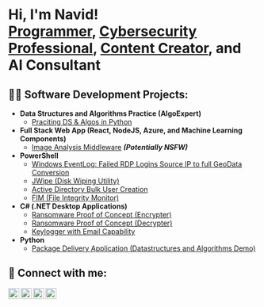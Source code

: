<h1>Hi, I'm Navid! <br/><a href="https://github.com/NavidNiknezhad">Programmer</a>, <a href="https://www.linkedin.com/in/Navid-Niknezhad/">Cybersecurity Professional</a>, <a href="https://medium.com/@navid.nikn">Content Creator</a>, and <a>AI Consultant</a></h1>

<h2>👨‍💻 Software Development Projects:</h2>

- <b>Data Structures and Algorithms Practice (AlgoExpert)</b>
  - [Praciting DS & Algos in Python](https://github.com/NavidNiknezhad/Algorithms-Practice)
- <b>Full Stack Web App (React, NodeJS, Azure, and Machine Learning Components)</b>
  - [Image Analysis Middleware](https://github.com/NavidNiknezhad/4chan-Image-Analysis-Middleware-C964) <b><i>(Potentially NSFW)</b></i>
- <b>PowerShell</b>
  - [Windows EventLog: Failed RDP Logins Source IP to full GeoData Conversion](https://github.com/joshmadakor1/Sentinel-Lab)
  - [JWipe (Disk Wiping Utility)](https://github.com/NavidNiknezhad/JWip.PowerShell)
  - [Active Directory Bulk User Creation](https://github.com/NavidNiknezhad/AD_PS)
  - [FIM (File Integrity Monitor)](https://github.com/NavidNiknezhad/PowerShell-Integrity-FIM)
- <b>C# (.NET Desktop Applications)</b>
  - [Ransomware Proof of Concept (Encrypter)](https://github.com/NavidNiknezhad/EncrypterPOC)
  - [Ransomware Proof of Concept (Decrypter)](https://github.com/NavidNiknezhad/DecrypterPOC)
  - [Keylogger with Email Capability](https://github.com/NavidNiknezhad/Key-Logger-With-Email)
- <b>Python</b>
  - [Package Delivery Application (Datastructures and Algorithms Demo)](https://github.com/NavidNiknezhad/Package-Delivery-Pathfinding-Algorithm)

<!--
<h2>📺 Popular YouTube Videos</h2>

- [How to get into Cybersecurity Starting From Zero](https://www.youtube.com/watch?v=a83ASGn_V_s)
- [A Day in the Life of a Cybersecurity Anayst](https://www.youtube.com/watch?v=uHy3oM7NnoU)
- [How to Create a KeyLogger (C#)](https://www.youtube.com/watch?v=N-L9hklSlNk)
- [Ransomware Demonstration (C#)](https://www.youtube.com/watch?v=OfvdQeh79s0)
- [Is WGU Legit?](https://www.youtube.com/watch?v=E2MwRWxDBkA)

-->

<h2> 🤳 Connect with me:</h2>

[<img align="left" alt="NavidNiknezhad | YouTube" width="22px" src="https://cdn.jsdelivr.net/npm/simple-icons@v3/icons/youtube.svg" />][youtube]
[<img align="left" alt="NavidNiknezhad | Twitter" width="22px" src="https://cdn.jsdelivr.net/npm/simple-icons@v3/icons/twitter.svg" />][twitter]
[<img align="left" alt="NavidNiknezhad | LinkedIn" width="22px" src="https://cdn.jsdelivr.net/npm/simple-icons@v3/icons/linkedin.svg" />][linkedin]
[<img align="left" alt="NavidNiknezhad | Instagram" width="22px" src="https://cdn.jsdelivr.net/npm/simple-icons@v3/icons/instagram.svg" />][instagram]

[twitter]: https://twitter.com/NavidNiknezhad
[youtube]: https://www.youtube.com/c/NavidNiknezhad
[instagram]: https://www.instagram.com/NavidNiknezhad/
[linkedin]: https://linkedin.com/in/NavidNiknezhad



<!--
**NavidNiknezhad/NavidNiknezhad** is a ✨ _special_ ✨ repository because its `README.md` (this file) appears on your GitHub profile.

Here are some ideas to get you started:

- 🔭 I’m currently working on ...
- 🌱 I’m currently learning ...
- 👯 I’m looking to collaborate on ...
- 🤔 I’m looking for help with ...
- 💬 Ask me about ...
- 📫 How to reach me: ...
- 😄 Pronouns: ...
- ⚡ Fun fact: ...
-->
